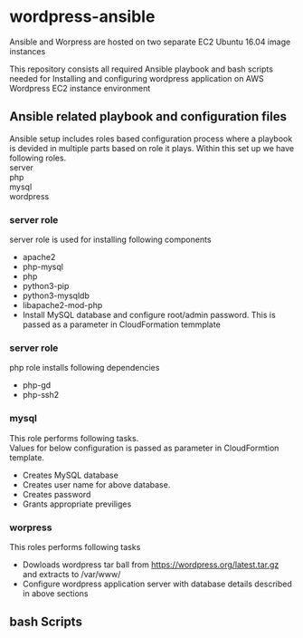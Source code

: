 # wordpress-ansible
Ansible and Worpress are hosted on two separate EC2 Ubuntu 16.04 image  instances

This repository consists all required Ansible playbook and bash scripts needed for Installing and configuring wordpress application on AWS Wordpress EC2 instance environment

## Ansible related playbook and configuration files
Ansible setup includes roles based configuration process where a playbook is devided in multiple parts based on role it plays. Within this set up we have following roles.<br>
server<br>
php<br>
mysql<br>
wordpress<br>

### server role
server role is used for installing following components <br>
- apache2<br>
- php-mysql<br>
- php<br>
- python3-pip<br>
- python3-mysqldb<br>
- libapache2-mod-php<br>
- Install MySQL database and configure root/admin password. This is passed as a parameter in CloudFormation temmplate

### server role
php role installs following dependencies<br>
 - php-gd<br>
 - php-ssh2<br>

### mysql
This role performs following tasks.<br>
Values for below configuration is passed as parameter in CloudFormtion template.<br>
- Creates MySQL database<br>
- Creates user name for above database.<br>
- Creates password<br>
- Grants appropriate previliges<br>

### worpress
This roles performs following tasks<br>
- Dowloads wordpress tar ball from https://wordpress.org/latest.tar.gz and extracts to /var/www/<br>
- Configure wordpress application server with database details described in above sections<br>

## bash Scripts
